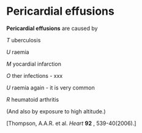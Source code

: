 ---
---
# Pericardial effusions

**Pericardial effusions** are caused by

*<span class="underline">T</span>* uberculosis

*<span class="underline">U</span>* raemia

*<span class="underline">M</span>* yocardial infarction

*<span class="underline">O</span>* ther infections - xxx

*<span class="underline">U</span>* raemia again - it is very common

*<span class="underline">R</span>* heumatoid arthritis

(And also by exposure to high altitude.)

\[Thompson, A.A.R. et al. *Heart* **92** , 539-40(2006).\]
